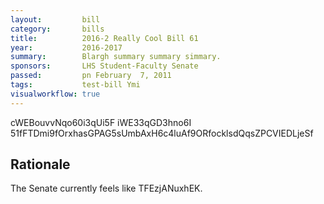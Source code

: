 ```yaml
---
layout:         bill
category:       bills
title:          2016-2 Really Cool Bill 61
year:           2016-2017
summary:        Blargh summary summary simmary.
sponsors:       LHS Student-Faculty Senate
passed:         pn February  7, 2011
tags:           test-bill Ymi
visualworkflow: true
---
```



cWEBouvvNqo60i3qUi5F iWE33qGD3hno6I 51fFTDmi9fOrxhasGPAG5sUmbAxH6c4luAf9ORfocklsdQqsZPCVIEDLjeSf 




Rationale
---------
The Senate currently feels like TFEzjANuxhEK.

